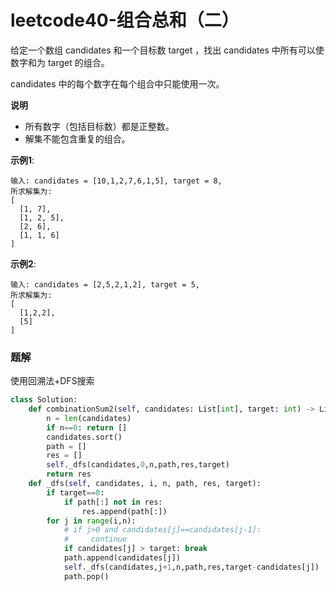 # leetcode40-组合总和（二）

给定一个数组 candidates 和一个目标数 target ，找出 candidates 中所有可以使数字和为 target 的组合。

candidates 中的每个数字在每个组合中只能使用一次。

**说明**

- 所有数字（包括目标数）都是正整数。
- 解集不能包含重复的组合。 

**示例1**:
```
输入: candidates = [10,1,2,7,6,1,5], target = 8,
所求解集为:
[
  [1, 7],
  [1, 2, 5],
  [2, 6],
  [1, 1, 6]
]
```
**示例2**:
```
输入: candidates = [2,5,2,1,2], target = 5,
所求解集为:
[
  [1,2,2],
  [5]
]
```

### 题解

使用回溯法+DFS搜索
``` Python
class Solution:
    def combinationSum2(self, candidates: List[int], target: int) -> List[List[int]]:
        n = len(candidates)
        if n==0: return []
        candidates.sort()
        path = []
        res = []
        self._dfs(candidates,0,n,path,res,target)
        return res
    def _dfs(self, candidates, i, n, path, res, target):
        if target==0:
            if path[:] not in res:
                res.append(path[:])
        for j in range(i,n):
            # if j>0 and candidates[j]==candidates[j-1]:
            #     continue
            if candidates[j] > target: break
            path.append(candidates[j])
            self._dfs(candidates,j+1,n,path,res,target-candidates[j])
            path.pop()
        
```